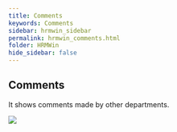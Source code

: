 ```yaml
---
title: Comments
keywords: Comments
sidebar: hrmwin_sidebar
permalink: hrmwin_comments.html
folder: HRMWin   
hide_sidebar: false
---
```


## Comments

It shows comments made by other departments.

![](http://docs.risersoft.com/hrmnirvana/ImagesExt/image8_231.jpg)

